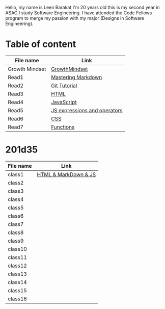 Hello, my name is Leen Barakat I'm 20 years old this is my second year in ASAC I study Software Engineering. I have attended the Code Fellows program to merge my passion with my major (Designs in Software Engineering).


# Table of content

 File name | Link 
-----------|----------
 Growth Mindset | [GrowthMindset](https://leenbarakat.github.io/reading-notes/Growthmindset) 
Read1 | [Mastering Markdown](https://leenbarakat.github.io/reading-notes/Read1)
Read2 | [Git Tutorial](https://github.com/leenbarakat/reading-notes/Read2)
Read3 | [HTML](https://leenbarakat.github.io/reading-notes/Read3)
Read4 | [JavaScript](https://leenbarakat.github.io/reading-notes/Read4)
Read5 | [JS expressions and operators](https://leenbarakat.github.io/reading-notes/Read5)
Read6 | [CSS](https://leenbarakat.github.io/reading-notes/Read6)
Read7 | [Functions](https://leenbarakat.github.io/reading-notes/Read7)

# 201d35

 File name | Link 
-----------|----------
class1 | [HTML & MarkDown & JS](https://leenbarakat.github.io/reading-notes/class-01) 
class2 |
class3 |
class4 |
class5 |
class6 |
class7 |
class8 |
class9 |
class10 |
class11 |
class12 |
class13 |
class14 |
class15 |
class16 |
